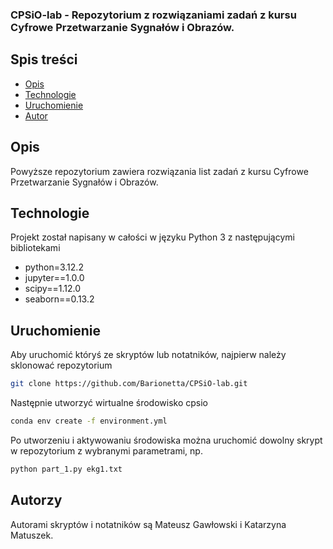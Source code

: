### CPSiO-lab - Repozytorium z rozwiązaniami zadań z kursu Cyfrowe Przetwarzanie Sygnałów i Obrazów.
## Spis treści
* [Opis](#opis)
* [Technologie](#technologie)
* [Uruchomienie](#uruchomienie)
* [Autor](#autor)

 ## Opis
Powyższe repozytorium zawiera rozwiązania list zadań z kursu Cyfrowe Przetwarzanie Sygnałów i Obrazów.

 ## Technologie
Projekt został napisany w całości w języku Python 3 z następującymi bibliotekami
* python=3.12.2
* jupyter==1.0.0
* scipy==1.12.0
* seaborn==0.13.2

## Uruchomienie
Aby uruchomić któryś ze skryptów lub notatników, najpierw należy sklonować repozytorium

``` bash
git clone https://github.com/Barionetta/CPSiO-lab.git
```

Następnie utworzyć wirtualne środowisko cpsio

```bash
conda env create -f environment.yml
```

Po utworzeniu i aktywowaniu środowiska można uruchomić dowolny skrypt w repozytorium z wybranymi parametrami, np.

 ```bash
python part_1.py ekg1.txt
```

## Autorzy
Autorami skryptów i notatników są Mateusz Gawłowski i Katarzyna Matuszek.